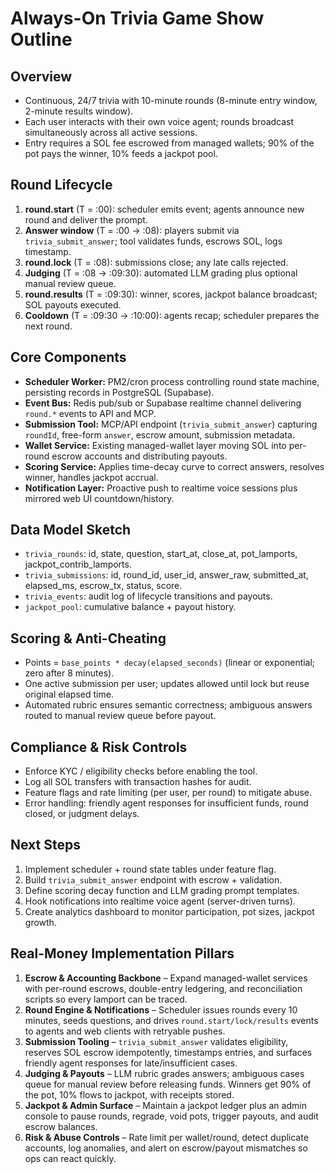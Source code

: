 # Always-On Trivia Game Show Outline

## Overview
- Continuous, 24/7 trivia with 10-minute rounds (8-minute entry window, 2-minute results window).
- Each user interacts with their own voice agent; rounds broadcast simultaneously across all active sessions.
- Entry requires a SOL fee escrowed from managed wallets; 90% of the pot pays the winner, 10% feeds a jackpot pool.

## Round Lifecycle
1. **round.start** (T = :00): scheduler emits event; agents announce new round and deliver the prompt.
2. **Answer window** (T = :00 → :08): players submit via `trivia_submit_answer`; tool validates funds, escrows SOL, logs timestamp.
3. **round.lock** (T = :08): submissions close; any late calls rejected.
4. **Judging** (T = :08 → :09:30): automated LLM grading plus optional manual review queue.
5. **round.results** (T = :09:30): winner, scores, jackpot balance broadcast; SOL payouts executed.
6. **Cooldown** (T = :09:30 → :10:00): agents recap; scheduler prepares the next round.

## Core Components
- **Scheduler Worker:** PM2/cron process controlling round state machine, persisting records in PostgreSQL (Supabase).
- **Event Bus:** Redis pub/sub or Supabase realtime channel delivering `round.*` events to API and MCP.
- **Submission Tool:** MCP/API endpoint (`trivia_submit_answer`) capturing `roundId`, free-form `answer`, escrow amount, submission metadata.
- **Wallet Service:** Existing managed-wallet layer moving SOL into per-round escrow accounts and distributing payouts.
- **Scoring Service:** Applies time-decay curve to correct answers, resolves winner, handles jackpot accrual.
- **Notification Layer:** Proactive push to realtime voice sessions plus mirrored web UI countdown/history.

## Data Model Sketch
- `trivia_rounds`: id, state, question, start_at, close_at, pot_lamports, jackpot_contrib_lamports.
- `trivia_submissions`: id, round_id, user_id, answer_raw, submitted_at, elapsed_ms, escrow_tx, status, score.
- `trivia_events`: audit log of lifecycle transitions and payouts.
- `jackpot_pool`: cumulative balance + payout history.

## Scoring & Anti-Cheating
- Points = `base_points * decay(elapsed_seconds)` (linear or exponential; zero after 8 minutes).
- One active submission per user; updates allowed until lock but reuse original elapsed time.
- Automated rubric ensures semantic correctness; ambiguous answers routed to manual review queue before payout.

## Compliance & Risk Controls
- Enforce KYC / eligibility checks before enabling the tool.
- Log all SOL transfers with transaction hashes for audit.
- Feature flags and rate limiting (per user, per round) to mitigate abuse.
- Error handling: friendly agent responses for insufficient funds, round closed, or judgment delays.

## Next Steps
1. Implement scheduler + round state tables under feature flag.
2. Build `trivia_submit_answer` endpoint with escrow + validation.
3. Define scoring decay function and LLM grading prompt templates.
4. Hook notifications into realtime voice agent (server-driven turns).
5. Create analytics dashboard to monitor participation, pot sizes, jackpot growth.

## Real-Money Implementation Pillars
1. **Escrow & Accounting Backbone** – Expand managed-wallet services with per-round escrows, double-entry ledgering, and reconciliation scripts so every lamport can be traced.
2. **Round Engine & Notifications** – Scheduler issues rounds every 10 minutes, seeds questions, and drives `round.start/lock/results` events to agents and web clients with retryable pushes.
3. **Submission Tooling** – `trivia_submit_answer` validates eligibility, reserves SOL escrow idempotently, timestamps entries, and surfaces friendly agent responses for late/insufficient cases.
4. **Judging & Payouts** – LLM rubric grades answers; ambiguous cases queue for manual review before releasing funds. Winners get 90% of the pot, 10% flows to jackpot, with receipts stored.
5. **Jackpot & Admin Surface** – Maintain a jackpot ledger plus an admin console to pause rounds, regrade, void pots, trigger payouts, and audit escrow balances.
6. **Risk & Abuse Controls** – Rate limit per wallet/round, detect duplicate accounts, log anomalies, and alert on escrow/payout mismatches so ops can react quickly.
